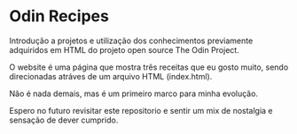 # Odin Recipes
 Introdução a projetos e utilização dos conhecimentos previamente adquiridos em HTML do projeto open source The Odin Project.

 O website é uma página que mostra três receitas que eu gosto muito, sendo direcionadas atráves de um arquivo HTML (index.html).
 
 Não é nada demais, mas é um primeiro marco para minha evolução.

Espero no futuro revisitar este repositorio e sentir um mix de nostalgia e sensação de dever cumprido.